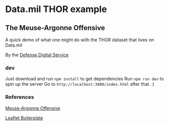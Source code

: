 # Data.mil THOR example
## The Meuse-Argonne Offensive

A quick demo of what one might do with the THOR dataset that lives on Data.mil

By the [Defense Digital Service](http://dds.mil)

### dev
Just download and run ```npm install``` to get dependencies
Run ```npm run dev``` to spin up the server
Go to ```http://localhost:3000/index.html``` after that. :)

### References
[Meuse-Argonne Offensive](https://en.wikipedia.org/wiki/Meuse-Argonne_Offensive)

[Leaflet Boilerplate](http://bl.ocks.org/zross/9457fde53777fb8d33d8)